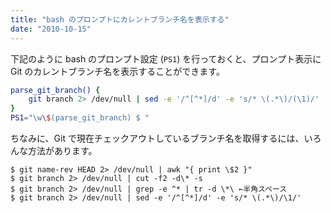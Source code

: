 ```yaml
---
title: "bash のプロンプトにカレントブランチ名を表示する"
date: "2010-10-15"
---
```


下記のように bash のプロンプト設定 (`PS1`) を行っておくと、プロンプト表示に Git のカレントブランチ名を表示することができます。

~~~ bash
parse_git_branch() {
    git branch 2> /dev/null | sed -e '/^[^*]/d' -e 's/* \(.*\)/(\1)/'
}
PS1="\w\$(parse_git_branch) $ "
~~~

ちなみに、Git で現在チェックアウトしているブランチ名を取得するには、いろんな方法があります。

~~~
$ git name-rev HEAD 2> /dev/null | awk "{ print \$2 }"
$ git branch 2> /dev/null | cut -f2 -d\* -s
$ git branch 2> /dev/null | grep -e ^* | tr -d \*\ ←半角スペース
$ git branch 2> /dev/null | sed -e '/^[^*]/d' -e 's/* \(.*\)/\1/'
~~~

